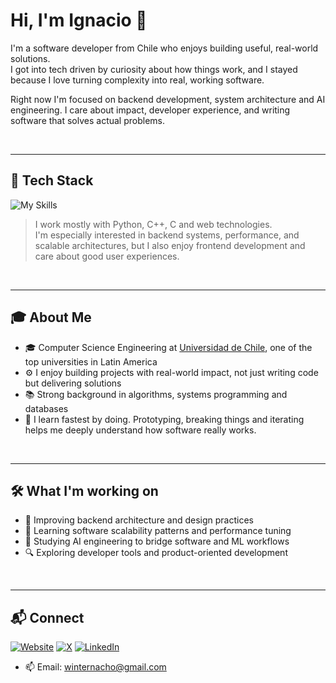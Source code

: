 # Hi, I'm Ignacio 👋

I'm a software developer from Chile who enjoys building useful, real-world solutions.  
I got into tech driven by curiosity about how things work, and I stayed because I love turning complexity into real, working software.

Right now I'm focused on backend development, system architecture and AI engineering. I care about impact, developer experience, and writing software that solves actual problems.

&nbsp;

---

## 🧠 Tech Stack

![My Skills](https://skillicons.dev/icons?i=cpp,py,cs,dotnet,js,ts,react,nextjs,php,html,css,postgres,mysql,git,linux)

> I work mostly with Python, C++, C and web technologies.  
> I'm especially interested in backend systems, performance, and scalable architectures, but I also enjoy frontend development and care about good user experiences.

&nbsp;

---

## 🎓 About Me

- 🎓 Computer Science Engineering at [Universidad de Chile](https://www.uchile.cl/), one of the top universities in Latin America  
- ⚙️ I enjoy building projects with real-world impact, not just writing code but delivering solutions  
- 📚 Strong background in algorithms, systems programming and databases  
- 🧠 I learn fastest by doing. Prototyping, breaking things and iterating helps me deeply understand how software really works.  

&nbsp;

---

## 🛠️ What I'm working on

- 🧩 Improving backend architecture and design practices  
- 🔄 Learning software scalability patterns and performance tuning  
- 🤖 Studying AI engineering to bridge software and ML workflows  
- 🔍 Exploring developer tools and product-oriented development  

&nbsp;

---

## 📬 Connect
[![Website](https://img.shields.io/badge/Website-winternacho.com-145835?style=for-the-badge&logo=globe&logoColor=white&labelColor=101010)](https://winternacho.com)
[![X](https://img.shields.io/badge/X-@winternacho-1DA1F2?style=for-the-badge&logo=twitter&logoColor=white&labelColor=101010)](https://twitter.com/winternacho)
[![LinkedIn](https://img.shields.io/badge/LinkedIn-@winternacho-487FCF?style=for-the-badge&logo=linkedin&logoColor=white&labelColor=101010)](https://www.linkedin.com/in/winternacho/)

- 📫 Email: [winternacho@gmail.com](mailto:winternacho@gmail.com)
